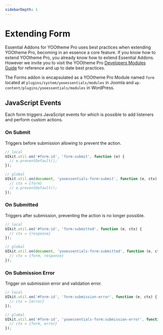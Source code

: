 ```yaml
---
sidebarDepth: 1
---
```


# Extending Form

Essential Addons for YOOtheme Pro uses best practices when extending YOOtheme Pro, becoming in an essence a core feature. If you know how to extend YOOtheme Pro, you already know how to extend Essential Addons. However we invite you to visit the YOOtheme Pro [Developers Modules Guide](https://yootheme.com/support/yootheme-pro/joomla/developers-modules) for reference and up to date best practices.

The Forms addon is encapsulated as a YOOtheme Pro Module named `form` located at `plugins/system/yooessentials/modules` in Joomla and `wp-content/plugins/yooessentials/modules` in WordPress.

## JavaScript Events

Each form triggers JavaScript events for which is possible to add listeners and perform custom actions.

### On Submit

Triggers before submission allowing to prevent the action.

```js
// local
UIkit.util.on('#form-id', 'form:submit', function (e) {
  // e.preventDefault();
});

// global
UIkit.util.on(document, 'yooessentials-form:submit', function (e, ctx) {
  // ctx = {form}
  // e.preventDefault();
});
```

### On Submitted

Triggers after submission, preventing the action is no longer possible.

```js
// local
UIkit.util.on('#form-id', 'form:submitted', function (e, ctx) {
  // ctx = {response}
});

// global
UIkit.util.on(document, 'yooessentials-form:submitted', function (e, ctx) {
  // ctx = {form, response}
});
```

### On Submission Error

Trigger on submission error and validation error.

```js
// local
UIkit.util.on('#form-id', 'form:submission-error', function (e, ctx) {
  // ctx = {error}
});

// global
UIkit.util.on('#form-id', 'yooessentials-form:submission-error', function (e, ctx) {
  // ctx = {form, error}
});
```
